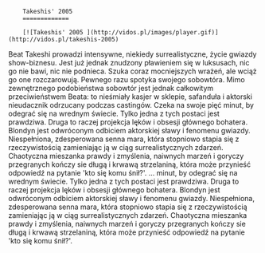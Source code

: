 
        Takeshis' 2005 
        =============
        
        [![Takeshis' 2005 ](http://vidos.pl/images/player.gif)](http://vidos.pl/takeshis-2005)
        
        
 Beat Takeshi prowadzi intensywne, niekiedy surrealistyczne, życie gwiazdy show-biznesu. Jest już jednak znudzony pławieniem się w luksusach, nic go nie bawi, nic nie podnieca. Szuka coraz mocniejszych wrażeń, ale wciąż go one rozczarowują. Pewnego razu spotyka swojego sobowtóra. Mimo zewnętrznego podobieństwa sobowtór jest jednak całkowitym przeciwieństwem Beata: to nieśmiały kasjer w sklepie, safanduła i aktorski nieudacznik odrzucany podczas castingów. Czeka na swoje pięć minut, by odegrać się na wrednym świecie. Tylko jedna z tych postaci jest prawdziwa. Druga to raczej projekcja lęków i obsesji głównego bohatera. Blondyn jest odwróconym odbiciem aktorskiej sławy i fenomenu gwiazdy. Niespełniona, zdesperowana senna mara, która stopniowo stapia się z rzeczywistością zamieniając ją w ciąg surrealistycznych zdarzeń. Chaotyczna mieszanka prawdy i zmyślenia, naiwnych marzeń i goryczy przegranych kończy sie długą i krwawą strzelaniną, która może przynieść odpowiedź na pytanie 'kto się komu śnił?'.  ... minut, by odegrać się na wrednym świecie. Tylko jedna z tych postaci jest prawdziwa. Druga to raczej projekcja lęków i obsesji głównego bohatera. Blondyn jest odwróconym odbiciem aktorskiej sławy i fenomenu gwiazdy. Niespełniona, zdesperowana senna mara, która stopniowo stapia się z rzeczywistością zamieniając ją w ciąg surrealistycznych zdarzeń. Chaotyczna mieszanka prawdy i zmyślenia, naiwnych marzeń i goryczy przegranych kończy sie długą i krwawą strzelaniną, która może przynieść odpowiedź na pytanie 'kto się komu śnił?'.
    